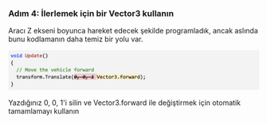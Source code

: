 ### Adım 4: İlerlemek için bir Vector3 kullanın
Aracı Z ekseni boyunca hareket edecek şekilde programladık, ancak aslında bunu kodlamanın daha temiz bir yolu var.

![figures](https://raw.githubusercontent.com/Kodluyoruz/taskforce/main/unity-junior-programmer/use-vector3-move-forward/figures/CWC_A.2.3_image3.png)

Yazdığınız 0, 0, 1'i silin ve Vector3.forward ile değiştirmek için otomatik tamamlamayı kullanın
